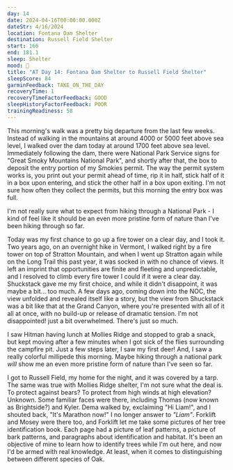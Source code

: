 ```yaml
---
day: 14
date: 2024-04-16T00:00:00.000Z
dateStr: 4/16/2024
location: Fontana Dam Shelter
destination: Russell Field Shelter
start: 166
end: 181.1
sleep: Shelter
mood: 🙂
title: "AT Day 14: Fontana Dam Shelter to Russell Field Shelter"
sleepScore: 84
garminFeedback: TAKE_ON_THE_DAY
recoveryTime: 1
recoveryTimeFactorFeedback: GOOD
sleepHistoryFactorFeedback: POOR
trainingReadiness: 58
---
```

This morning's walk was a pretty big departure from the last few weeks. Instead of walking in the mountains at around 4000 or 5000 feet above sea level, I walked over the dam today at around 1700 feet above sea level. Immediately following the dam, there were National Park Service signs for "Great Smoky Mountains National Park", and shortly after that, the box to deposit the entry portion of my Smokies permit. The way the permit system works is, you print out your permit ahead of time, rip it in half, stick half of it in a box upon entering, and stick the other half in a box upon exiting. I'm not sure how often they collect the permits, but this morning the entry box was full.

I'm not really sure what to expect from hiking through a National Park - I kind of feel like it should be an even more pristine form of nature than I've been hiking through so far.

Today was my first chance to go up a fire tower on a clear day, and I took it. Two years ago, on an overnight hike in Vermont, I walked right by a fire tower on top of Stratton Mountain, and when I went up Stratton again while on the Long Trail this past year, it was socked in with no chance of views. It left an imprint that opportunities are finite and fleeting and unpredictable, and I resolved to climb every fire tower I could if it were a clear day. Shuckstack gave me my first choice, and while it didn't disappoint, it was maybe a bit... too much. A few days ago, coming down into the NOC, the view unfolded and revealed itself like a story, but the view from Shuckstack was a bit like that at the Grand Canyon, where you're presented with all of it all at once, with no build-up or release of dramatic tension. I'm not disappointed! just a bit overwhelmed. There's just so much.

I saw Hitman having lunch at Mollies Ridge and stopped to grab a snack, but kept moving after a few minutes when I got sick of the flies surrounding the campfire pit. Just a few steps later, I saw my first deer! And, I saw a really colorful millipede this morning. Maybe hiking through a national park *will* show me an even more pristine form of nature than I've seen so far.

I got to Russell Field, my home for the night, and it was covered by a tarp. The same was true with Mollies Ridge shelter, I'm not sure what the deal is. To protect against bears? To protect from high winds at high elevation? Unknown. Some familiar faces were there, including Thomas (now known as Brightside?) and Kyler. Dema walked by, exclaiming "Hi Liam!", and I shouted back, "It's Marathon now!" I no longer answer to *"Liam"*. Forklift and Mosey were there too, and Forklift let me take some pictures of her tree identification book. Each page had a picture of leaf patterns, a picture of bark patterns, and paragraphs about identification and habitat. It's been an objective of mine to learn how to identify trees while I'm out here, and now I'd be armed with real knowledge. At least, when it comes to distinguishing between different species of Oak.
